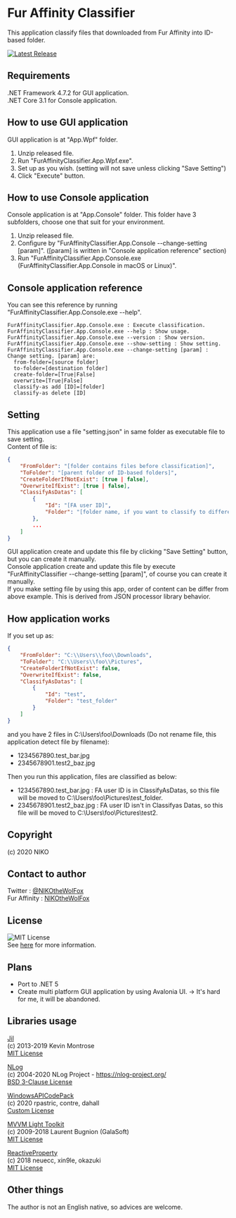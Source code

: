 # Fur Affinity Classifier
This application classify files that downloaded from Fur Affinity into ID-based folder.

[![Latest Release](https://img.shields.io/github/v/release/NIKOtheWolFox/FurAffinityClassifier)](https://github.com/NIKOtheWolFox/FurAffinityClassifier/releases)

## Requirements
.NET Framework 4.7.2 for GUI application.<br>
.NET Core 3.1 for Console application.

## How to use GUI application
GUI application is at "App.Wpf" folder.
1. Unzip released file.
1. Run "FurAffinityClassifier.App.Wpf.exe".
1. Set up as you wish. (setting will not save unless clicking "Save Setting")
1. Click "Execute" button.

## How to use Console application
Console application is at "App.Console" folder. This folder have 3 subfolders, choose one that suit for your environment.
1. Unzip released file.
1. Configure by "FurAffinityClassifier.App.Console --change-setting [param]". ([param] is written in "Console application reference" section)
1. Run "FurAffinityClassifier.App.Console.exe (FurAffinityClassifier.App.Console in macOS or Linux)".

## Console application reference
You can see this reference by running "FurAffinityClassifier.App.Console.exe --help".
```
FurAffinityClassifier.App.Console.exe : Execute classification.
FurAffinityClassifier.App.Console.exe --help : Show usage.
FurAffinityClassifier.App.Console.exe --version : Show version.
FurAffinityClassifier.App.Console.exe --show-setting : Show setting.
FurAffinityClassifier.App.Console.exe --change-setting [param] : Change setting. [param] are:
  from-folder=[source folder]
  to-folder=[destination folder]
  create-folder=[True|False]
  overwrite=[True|False]
  classify-as add [ID]=[folder]
  classify-as delete [ID]
```

## Setting
This application use a file "setting.json" in same folder as executable file to save setting.<br>
Content of file is:
```JSON:setting.json
{
    "FromFolder": "[folder contains files before classification]",
    "ToFolder": "[parent folder of ID-based folders]",
    "CreateFolderIfNotExist": [true | false],
    "OverwriteIfExist": [true | false],
    "ClassifyAsDatas": [
        {
            "Id": "[FA user ID]",
            "Folder": "[folder name, if you want to classify to different name folder]"
        },
        ...
    ]
}
```
GUI application create and update this file by clicking "Save Setting" button, but you can create it manually.<br>
Console application create and update this file by execute "FurAffinityClassifier --change-setting [param]", of course you can create it manually.<br>
If you make setting file by using this app, order of content can be differ from above example. This is derived from JSON processor library behavior.

## How application works
If you set up as:
```JSON:setting.json
{
    "FromFolder": "C:\\Users\\foo\\Downloads",
    "ToFolder": "C:\\Users\\foo\\Pictures",
    "CreateFolderIfNotExist": false,
    "OverwriteIfExist": false,
    "ClassifyAsDatas": [
        {
            "Id": "test",
            "Folder": "test_folder"
        }
    ]
}
```
and you have 2 files in C:\Users\foo\Downloads (Do not rename file, this application detect file by filename):
* 1234567890.test_bar.jpg
* 2345678901.test2_baz.jpg

Then you run this application, files are classified as below:
* 1234567890.test_bar.jpg : FA user ID is in ClassifyAsDatas, so this file will be moved to C:\Users\foo\Pictures\test_folder.
* 2345678901.test2_baz.jpg : FA user ID isn't in Classifyas Datas, so this file will be moved to C:\Users\foo\Pictures\test2.

## Copyright
(c) 2020 NIKO

## Contact to author
Twitter : [@NIKOtheWolFox](https://twitter.com/NIKOtheWolFox/)<br>
Fur Affinity : [NIKOtheWolFox](https://www.furaffinity.net/user/nikothewolfox/)

## License
![MIT License](https://img.shields.io/github/license/NIKOtheWolFox/FurAffinityClassifier)<br>
See [here](https://raw.githubusercontent.com/NIKOtheWolFox/FurAffinityClassifier/master/LICENSE) for more information.

## Plans
* Port to .NET 5
* Create multi platform GUI application by using Avalonia UI. -> It's hard for me, it will be abandoned.

## Libraries usage
[Jil](https://github.com/kevin-montrose/Jil)<br>
(c) 2013-2019 Kevin Montrose<br>
[MIT License](https://github.com/kevin-montrose/Jil/blob/master/LICENSE)<br>

[NLog](https://nlog-project.org/)<br>
(c) 2004-2020 NLog Project - https://nlog-project.org/<br>
[BSD 3-Clause License](https://github.com/NLog/NLog/blob/dev/LICENSE.txt)<br>

[WindowsAPICodePack](https://github.com/contre/Windows-API-Code-Pack-1.1)<br>
(c) 2020 rpastric, contre, dahall<br>
[Custom License](https://github.com/contre/Windows-API-Code-Pack-1.1/blob/master/LICENSE)<br>

[MVVM Light Toolkit](http://www.mvvmlight.net/)<br>
(c) 2009-2018 Laurent Bugnion (GalaSoft)<br>
[MIT License](https://github.com/lbugnion/mvvmlight/blob/master/LICENSE)<br>

[ReactiveProperty](https://github.com/runceel/ReactiveProperty)<br>
(c) 2018 neuecc, xin9le, okazuki<br>
[MIT License](https://github.com/runceel/ReactiveProperty/blob/master/LICENSE.txt)

## Other things
The author is not an English native, so advices are welcome.